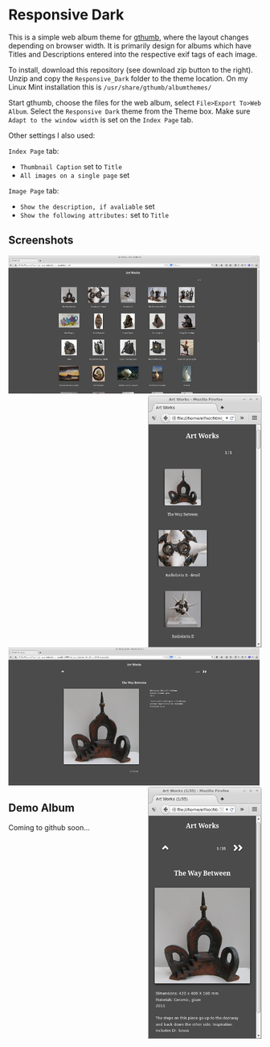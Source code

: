 Responsive Dark
=======================

This is a simple web album theme for [gthumb](https://wiki.gnome.org/Apps/gthumb), where the layout changes depending on browser width. It is primarily design for albums which have Titles and Descriptions entered into the respective exif tags of each image.

To install, download this repository (see download zip button to the right). Unzip and copy the `Responsive_Dark` folder to the theme location. On my Linux Mint installation this is `/usr/share/gthumb/albumthemes/`

Start gthumb, choose the files for the web album, select `File>Export To>Web Album`. Select the `Responsive Dark` theme from the Theme box. Make sure `Adapt to the window width` is set on the `Index Page` tab.

Other settings I also used:

`Index Page` tab:

*  `Thumbnail Caption`  set to `Title`
*  `All images on a single page` set

`Image Page` tab:

*  `Show the description, if avaliable` set
*  `Show the following attributes:` set to `Title`

Screenshots
---------


<img src="index_wide_screen.png" alt="index wide screen" />


<img align="right" src="index_narrow_screen.png" alt="index narrow screen" />


<img src="image_wide_screen.png" alt="index wide screen"/>


<img align="right" src="image_narrow_screen.png" alt="index narrow screen" />



Demo Album
---------

Coming to github soon...


